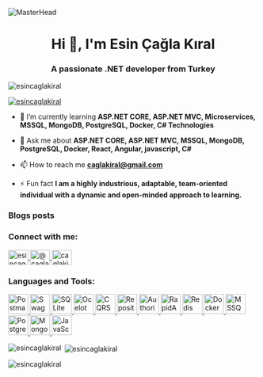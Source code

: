 ![MasterHead](https://miro.medium.com/v2/resize:fit:825/0*jZBSbWmvl6IF-YPW.png)

<h1 align="center">Hi 👋, I'm Esin Çağla Kıral</h1>
<h3 align="center">A passionate .NET developer from Turkey</h3>

<p align="left"> 
  <img src="https://komarev.com/ghpvc/?username=esincaglakiral&label=Profile%20views&color=0e75b6&style=flat" alt="esincaglakiral" /> 
</p>

<p align="left"> 
  <a href="https://github.com/ryo-ma/github-profile-trophy">
    <img src="https://github-profile-trophy.vercel.app/?username=esincaglakiral" alt="esincaglakiral" />
  </a> 
</p>

- 🌱 I’m currently learning **ASP.NET CORE, ASP.NET MVC, Microservices, MSSQL, MongoDB, PostgreSQL, Docker, C# Technologies**

- 💬 Ask me about **ASP.NET CORE, ASP.NET MVC, MSSQL, MongoDB, PostgreSQL, Docker, React, Angular, javascript, C#**

- 📫 How to reach me **caglakiral@gmail.com**

- ⚡ Fun fact **I am a highly industrious, adaptable, team-oriented individual with a dynamic and open-minded approach to learning.**

### Blogs posts
<!-- BLOG-POST-LIST:START -->
<!-- BLOG-POST-LIST:END -->

<h3 align="left">Connect with me:</h3>
<p align="left">
  <a href="https://linkedin.com/in/esincaglakiral" target="blank">
    <img align="center" src="https://raw.githubusercontent.com/rahuldkjain/github-profile-readme-generator/master/src/images/icons/Social/linked-in-alt.svg" alt="esincaglakiral" height="30" width="40" />
  </a>
  <a href="https://medium.com/@caglakiral" target="blank">
    <img align="center" src="https://raw.githubusercontent.com/rahuldkjain/github-profile-readme-generator/master/src/images/icons/Social/medium.svg" alt="@caglakiral" height="30" width="40" />
  </a>
  <a href="https://www.hackerrank.com/caglakiral" target="blank">
    <img align="center" src="https://raw.githubusercontent.com/rahuldkjain/github-profile-readme-generator/master/src/images/icons/Social/hackerrank.svg" alt="caglakiral" height="30" width="40" />
  </a>
</p>

### Languages and Tools:
<p align="left">


  <a href="https://www.getpostman.com/" target="_blank" rel="noreferrer"> 
    <img src="https://img.icons8.com/dusk/48/000000/postman-api.png" alt="Postman" width="40" height="40"/> 
  </a> 
  <a href="https://swagger.io/" target="_blank" rel="noreferrer"> 
    <img src="https://img.icons8.com/fluency/48/000000/api.png" alt="Swagger" width="40" height="40"/> 
  </a> 
 
  <a href="https://www.sqlite.org/" target="_blank" rel="noreferrer"> 
    <img src="https://img.icons8.com/color/48/000000/sql.png" alt="SQLite" width="40" height="40"/> 
  </a> 
  <a href="https://ocelot.readthedocs.io/en/latest/" target="_blank" rel="noreferrer"> 
    <img src="https://img.icons8.com/color/48/000000/api-settings.png" alt="Ocelot Gateway" width="40" height="40"/> 
  </a>
  <a href="https://www.dotnettricks.com/learn/designpatterns/cqrs-design-pattern-dotnet" target="_blank" rel="noreferrer"> 
    <img src="https://img.icons8.com/fluency/48/000000/process.png" alt="CQRS Design Pattern" width="40" height="40"/> 
  </a>

  <a href="https://martinfowler.com/eaaCatalog/repository.html" target="_blank" rel="noreferrer"> 
    <img src="https://img.icons8.com/color/48/000000/folder-invoices.png" alt="Repository Design Pattern" width="40" height="40"/> 
  </a> 
  <a href="https://docs.microsoft.com/en-us/aspnet/core/security/authorization/secure-data" target="_blank" rel="noreferrer"> 
    <img src="https://img.icons8.com/color/48/000000/lock.png" alt="Authorization" width="40" height="40"/> 
  </a> 
  <a href="https://rapidapi.com/" target="_blank" rel="noreferrer"> 
    <img src="https://img.icons8.com/color/48/000000/api.png" alt="RapidAPI" width="40" height="40"/> 
  </a>
  <a href="https://redis.io/" target="_blank" rel="noreferrer"> 
    <img src="https://img.icons8.com/color/48/000000/redis.png" alt="Redis" width="40" height="40"/> 
  </a> 

  <a href="https://www.docker.com/" target="_blank" rel="noreferrer"> 
    <img src="https://img.icons8.com/fluency/48/000000/docker.png" alt="Docker" width="40" height="40"/> 
  </a> 
  <a href="https://www.microsoft.com/en-us/sql-server" target="_blank" rel="noreferrer"> 
    <img src="https://img.icons8.com/color/48/000000/microsoft-sql-server.png" alt="MSSQL" width="40" height="40"/> 
  </a> 
  <a href="https://www.postgresql.org/" target="_blank" rel="noreferrer"> 
    <img src="https://img.icons8.com/color/48/000000/postgreesql.png" alt="PostgreSQL" width="40" height="40"/> 
  </a> 
  <a href="https://www.mongodb.com/" target="_blank" rel="noreferrer"> 
    <img src="https://img.icons8.com/color/48/000000/mongodb.png" alt="MongoDB" width="40" height="40"/> 
  </a>

  <a href="https://developer.mozilla.org/en-US/docs/Web/JavaScript" target="_blank" rel="noreferrer"> 
    <img src="https://img.icons8.com/color/48/000000/javascript.png" alt="JavaScript" width="40" height="40"/> 
  </a>
</p>



<p><img align="left" src="https://github-readme-stats.vercel.app/api/top-langs?username=esincaglakiral&show_icons=true&locale=en&layout=compact" alt="esincaglakiral" /></p>

<p>&nbsp;<img align="center" src="https://github-readme-stats.vercel.app/api?username=esincaglakiral&show_icons=true&locale=en" alt="esincaglakiral" /></p>

<p><img align="center" src="https://github-readme-streak-stats.herokuapp.com/?user=esincaglakiral&" alt="esincaglakiral" /></p>

